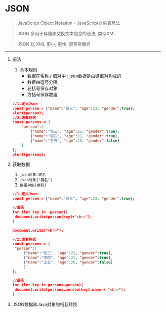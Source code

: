 # JSON

> JavaScript Object Notation - JavaScript对象表示法
>
> JSON 多用于存储和交换文本信息的语法, 类似XML
>
> JSON 比 XML 更小, 更快, 更容易解析

***

1. 语法

   1. 基本规则
      * 数据在名称 / 值对中 : json数据是由键值对构成的
      * 数据由逗号分隔
      * 花括号保存对象
      * 方括号保存数组

   ```json
   //1.定义Json
   const person = {"name":"张三", "age":23, "gender":true};
   alert(person);
   //2.嵌套格式
   const persons = {
       "person":[
           {"name":"张三", "age":23, "gender":true},
           {"name":"李四", "age":21, "gender":true},
           {"name":"王五", "age":20, "gender":false}
       ]
   };
   alert(persons);
   ```

   

2. 获取数据

   1. `json对象.键名`
   2. `json对象["键名"]`
   3. `数组对象[索引]`

   ```json
   //1.定义Json
   const person = {"name":"张三", "age":23, "gender":true};
   
   //遍历
   for (let key in  person){
   	document.write(person[key]+"<br>");
   }
   
   document.write("<hr>");
   
   //2.嵌套格式
   const persons = {
   	"person":[
   		{"name":"张三", "age":23, "gender":true},
   		{"name":"李四", "age":21, "gender":true},
   		{"name":"王五", "age":20, "gender":false}
   		]
   };
   
   //遍历
   for (let key in persons.person){
   	document.write(persons.person[key].name + "<br>");
   }
   ```



3. JSON数据和Java对象的相互转换